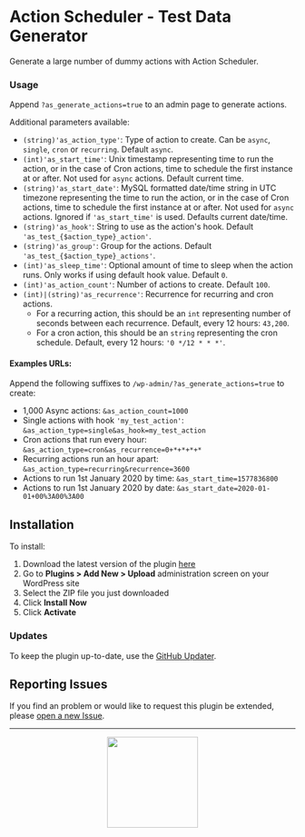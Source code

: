 # Action Scheduler - Test Data Generator

Generate a large number of dummy actions with Action Scheduler.

### Usage

Append `?as_generate_actions=true` to an admin page to generate actions.

Additional parameters available:

* `(string)'as_action_type'`: Type of action to create. Can be `async`, `single`, `cron` or `recurring`. Default `async`.
* `(int)'as_start_time'`: Unix timestamp representing time to run the action, or in the case of Cron actions, time to schedule the first instance at or after. Not used for `async` actions. Default current time.
* `(string)'as_start_date'`: MySQL formatted date/time string in UTC timezone representing the time to run the action, or in the case of Cron actions, time to schedule the first instance at or after. Not used for `async` actions. Ignored if `'as_start_time'` is used. Defaults current date/time.
* `(string)'as_hook'`: String to use as the action's hook. Default `'as_test_{$action_type}_action'`.
* `(string)'as_group'`: Group for the actions. Default `'as_test_{$action_type}_actions'`.
* `(int)'as_sleep_time'`: Optional amount of time to sleep when the action runs. Only works if using default hook value. Default `0`.
* `(int)'as_action_count'`: Number of actions to create. Default `100`.
* `(int)|(string)'as_recurrence'`: Recurrence for recurring and cron actions.
	* For a recurring action, this should be an `int` representing number of seconds between each recurrence. Default, every 12 hours: `43,200`.
	* For a cron action, this should be an `string` representing the cron schedule. Default, every 12 hours: `'0 */12 * * *'`.

#### Examples URLs:

Append the following suffixes to `/wp-admin/?as_generate_actions=true` to create:

* 1,000 Async actions: `&as_action_count=1000`
* Single actions with hook `'my_test_action'`: `&as_action_type=single&as_hook=my_test_action`
* Cron actions that run every hour: `&as_action_type=cron&as_recurrence=0+*+*+*+*`
* Recurring actions run an hour apart: `&as_action_type=recurring&recurrence=3600`
* Actions to run 1st January 2020 by time: `&as_start_time=1577836800`
* Actions to run 1st January 2020 by date: `&as_start_date=2020-01-01+00%3A00%3A00`

## Installation

To install:

1. Download the latest version of the plugin [here](https://github.com/Prospress/action-scheduler-test-data-generator/archive/master.zip)
1. Go to **Plugins > Add New > Upload** administration screen on your WordPress site
1. Select the ZIP file you just downloaded
1. Click **Install Now**
1. Click **Activate**

### Updates

To keep the plugin up-to-date, use the [GitHub Updater](https://github.com/afragen/github-updater).

## Reporting Issues

If you find an problem or would like to request this plugin be extended, please [open a new Issue](https://github.com/Prospress/action-scheduler-test-data-generator/issues/new).

---

<p align="center">
	<a href="https://prospress.com/">
		<img src="https://cloud.githubusercontent.com/assets/235523/11986380/bb6a0958-a983-11e5-8e9b-b9781d37c64a.png" width="160">
	</a>
</p>